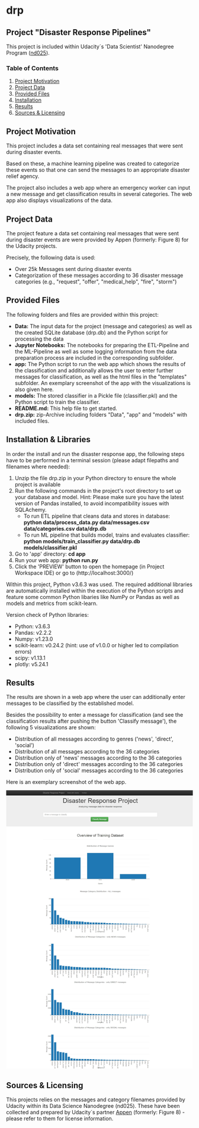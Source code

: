 # drp


## Project "Disaster Response Pipelines"

This project is included within Udacity´s 'Data Scientist' Nanodegree Program ([nd025](https://www.udacity.com/enrollment/nd025)).

### Table of Contents
 
1. [Project Motivation](#motivation)
2. [Project Data](#project_data)
3. [Provided Files](#files)
4. [Installation](#installation)
5. [Results](#results)
6. [Sources & Licensing](#licensing)

## Project Motivation <a name="motivation"></a>

This project includes a data set containing real messages that were sent during disaster events. 

Based on these, a machine learning pipeline was created to categorize these events so that one can send the messages to an appropriate disaster relief agency.

The project also includes a web app where an emergency worker can input a new message and get classification results in several categories. The web app also displays visualizations of the data.

## Project Data <a name="project_data"></a>

The project feature a data set containing real messages that were sent during disaster events are were provided by Appen (formerly: Figure 8) for the Udacity projects.

Precisely, the following data is used:
- Over 25k Messages sent during disaster events
- Categorization of these messages according to 36 disaster message categories (e.g., "request", "offer", "medical_help", "fire", "storm")

## Provided Files <a name="files"></a>

The following folders and files are provided within this project:
<ul>
   <li><b>Data:</b> The input data for the project (message and categories) as well as the created SQLite database (drp.db) and the Python script for processing the data
   <li><b>Jupyter Notebooks:</b> The notebooks for preparing the ETL-Pipeline and the ML-Pipeline as well as some logging information from the data preparation process are included in the corresponding subfolder.</li>
  <li><b>app:</b> The Python script to run the web app which shows the results of the classification and additionally allows the user to enter further messages for classification, as well as the html files in the "templates" subfolder. An exemplary screenshot of the app with the visualizations is also given here.</li>
  <li><b>models:</b> The stored classifier in a Pickle file (classifier.pkl) and the Python script to train the classifier.</li>
  <li><b>README.md:</b> This help file to get started.</li>
  <li><b>drp.zip:</b> zip-Archive including folders "Data", "app" and "models" with included files.</li>
</ul>

## Installation & Libraries <a name="installation"></a>

In order the install and run the disaster response app, the following steps have to be performed in a terminal session (please adapt filepaths and filenames where needed):
<ol>
   <li>Unzip the file drp.zip in your Python directory to ensure the whole project is available</li>
   <li>Run the following commands in the project's root directory to set up your database and model. Hint: Please make sure you have the latest version of Pandas installed, to avoid incompatibility issues with SQLAchemy.
    <ul>
      <li>To run ETL pipeline that cleans data and stores in database:<br><b>python data/process_data.py data/messages.csv data/categories.csv data/drp.db</b></li>
      <li>To run ML pipeline that builds model, trains and evaluates classifier:<br><b>python models/train_classifier.py data/drp.db models/classifier.pkl</b></li>
    </ul>
  </li>
  <li>Go to 'app' directory: <b>cd app</b></li>
  <li>Run your web app: <b>python run.py</b></li>
  <li>Click the 'PREVIEW' button to open the homepage (in Project Workspace IDE) or go to (http://localhost:3000/)</li>
</ol>

Within this project, Python v3.6.3 was used. The required additional libraries are automatically installed within the execution of the Python scripts and feature some common Python libaries like NumPy or Pandas as well as models and metrics from scikit-learn.

Version check of Python libraries:
<ul>
  <li>Python: v3.6.3</li>
  <li>Pandas: v2.2.2</li>
  <li>Numpy: v1.23.0</li>
  <li>scikit-learn: v0.24.2 (hint: use of v1.0.0 or higher led to compilation errors)</li>
  <li>scipy: v1.13.1</li>
  <li>plotly: v5.24.1</li>
</ul>

## Results <a name="results"></a>

The results are shown in a web app where the user can additionally enter messages to be classified by the established model.

Besides the possibility to enter a message for classification (and see the classification results after pushing the button 'Classify message'), the following 5 visualizations are shown:
<ul>
 <li>Distribution of all messages according to genres ('news', 'direct', 'social')</li>
 <li>Distribution of all messages according to the 36 categories</li>
 <li>Distribution only of 'news' messages according to the 36 categories</li>
 <li>Distribution only of 'direct' messages according to the 36 categories</li>
 <li>Distribution only of 'social' messages according to the 36 categories</li>
</ul>

Here is an exemplary screenshot of the web app.

<img src="https://github.com/sschuhmi/drp/blob/main/app/AppScreen.jpeg" alt="Web app" width=window.screen.width>

## Sources & Licensing<a name="licensing"></a>

This projects relies on the messages and category filenames provided by Udacity within its Data Science Nanodegree (nd025).
These have been collected and prepared by Udacity´s partner [Appen](https://www.figure-eight.com/) (formerly: Figure 8) - please refer to them for license information.
